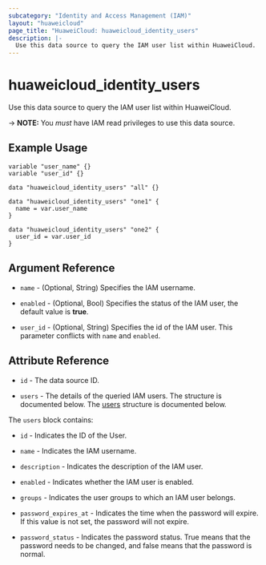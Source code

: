 ```yaml
---
subcategory: "Identity and Access Management (IAM)"
layout: "huaweicloud"
page_title: "HuaweiCloud: huaweicloud_identity_users"
description: |-
  Use this data source to query the IAM user list within HuaweiCloud.
---
```


# huaweicloud_identity_users

Use this data source to query the IAM user list within HuaweiCloud.

-> **NOTE:** You *must* have IAM read privileges to use this data source.

## Example Usage

```hcl
variable "user_name" {}
variable "user_id" {}

data "huaweicloud_identity_users" "all" {}

data "huaweicloud_identity_users" "one1" {
  name = var.user_name
}

data "huaweicloud_identity_users" "one2" {
  user_id = var.user_id
}
```

## Argument Reference

* `name` - (Optional, String) Specifies the IAM username.

* `enabled` - (Optional, Bool) Specifies the status of the IAM user, the default value is **true**.

* `user_id` - (Optional, String) Specifies the id of the IAM user. This parameter conflicts with `name` and `enabled`.

## Attribute Reference

* `id` - The data source ID.

* `users` - The details of the queried IAM users. The structure is documented below.
  The [users](#IdentityUsers_users) structure is documented below.

<a name="IdentityUsers_users"></a>
The `users` block contains:

* `id` - Indicates the ID of the User.

* `name` - Indicates the IAM username.

* `description` - Indicates the description of the IAM user.

* `enabled` - Indicates whether the IAM user is enabled.

* `groups` - Indicates the user groups to which an IAM user belongs.

* `password_expires_at` - Indicates the time when the password will expire.
  If this value is not set, the password will not expire.

* `password_status` - Indicates the password status. True means that the password needs to be changed,
  and false means that the password is normal.
